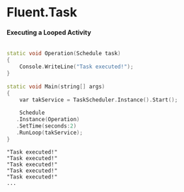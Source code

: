 # Fluent.Task

#### Executing a Looped Activity

```C++

static void Operation(Schedule task)
{
    Console.WriteLine("Task executed!");
}
        
static void Main(string[] args)
{
    var takService = TaskScheduler.Instance().Start();
    
    Schedule
   .Instance(Operation)
   .SetTime(seconds:2)
   .RunLoop(takService);              
}  
```

```
"Task executed!"
"Task executed!"
"Task executed!"
"Task executed!"
"Task executed!"
...
```
